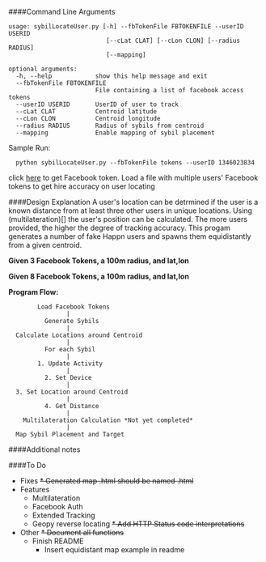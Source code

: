 ####Command Line Arguments
```
usage: sybilLocateUser.py [-h] --fbTokenFile FBTOKENFILE --userID USERID
                           [--cLat CLAT] [--cLon CLON] [--radius RADIUS]
                           [--mapping]

optional arguments:
  -h, --help            show this help message and exit
  --fbTokenFile FBTOKENFILE
                        File containing a list of facebook access tokens
  --userID USERID       UserID of user to track
  --cLat CLAT           Centroid latitude
  --cLon CLON           Centroid longitude
  --radius RADIUS       Radius of sybils from centroid
  --mapping             Enable mapping of sybil placement
```

Sample Run:
```
  python sybilLocateUser.py --fbTokenFile tokens --userID 1346023834
```

click [here](https://www.facebook.com/dialog/oauth?client_id=464891386855067&redirect_uri=https://www.facebook.com/connect/login_success.html&scope=basic_info,email,public_profile,user_about_me,user_activities,user_birthday,user_education_history,user_friends,user_interests,user_likes,user_location,user_photos,user_relationship_details&response_type=token) to get Facebook token. Load a file with multiple users' Facebook tokens to get hire accuracy on user locating

####Design Explanation
A user's location can be detrmined if the user is a known distance from at least three other users in unique locations. Using (multilateration)[] the user's position can be calculated. The more users provided, the higher the degree of tracking accuracy. This progam generates a number of fake Happn users and spawns them equidistantly from a given centroid.

__Given 3 Facebook Tokens, a 100m radius, and lat,lon__

__Given 8 Facebook Tokens, a 100m radius, and lat,lon__

__Program Flow:__
```
        Load Facebook Tokens
                |
          Generate Sybils
                |
  Calculate Locations around Centroid
                |
          For each Sybil
                |
        1. Update Activity
                |
          2. Set Device
                |
  3. Set Location around Centroid
                |
          4. Get Distance
                |
    Multilateration Calculation *Not yet completed*
                |
  Map Sybil Placement and Target

```
####Additional notes

####To Do

* Fixes
    ~~* Generated map .html should be named <uid>.html~~
* Features
    * Multilateration
    * Facebook Auth
    * Extended Tracking
    * Geopy reverse locating
  ~~* Add HTTP Status code interpretations~~
* Other
    ~~* Document all functions~~
    * Finish README
      - Insert equidistant map example in readme

